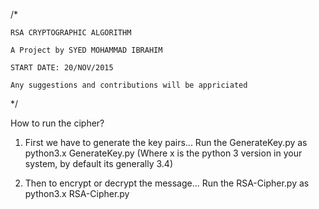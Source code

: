 /*

    RSA CRYPTOGRAPHIC ALGORITHM
    
    A Project by SYED MOHAMMAD IBRAHIM
    
    START DATE: 20/NOV/2015
    
    Any suggestions and contributions will be appriciated
    
*/

How to run the cipher?

1. First we have to generate the key pairs...
    Run the GenerateKey.py as 
        python3.x GenerateKey.py
    (Where x is the python 3 version in your system, by default its generally 3.4)

2. Then to encrypt or decrypt the message...
    Run the RSA-Cipher.py as
        python3.x RSA-Cipher.py
